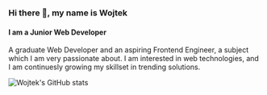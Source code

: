 ### Hi there 👋, my name is Wojtek
#### I am a Junior Web Developer
A graduate Web Developer and an aspiring Frontend Engineer, a
subject which I am very passionate about. I am interested in web
technologies, and I am continuesly growing my skillset in trending
solutions.

![Wojtek's GitHub stats](https://github-readme-stats.vercel.app/api?username=WMeck&show_icons=true&theme=dark)
